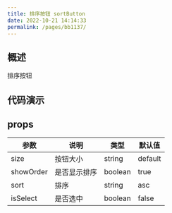 ```yaml
---
title: 排序按钮 sortButton
date: 2022-10-21 14:14:33
permalink: /pages/bb1137/
---
```

## 概述

排序按钮

## 代码演示

<SortButtonDemo />

## props

| 参数       | 说明       | 类型     | 默认值   |
| --------- | ---------- | ------- | ------- |
| size      | 按钮大小    | string  | default |
| showOrder | 是否显示排序 | boolean | true    |
| sort      | 排序       | string  | asc     |
| isSelect  | 是否选中    | boolean | false   |
